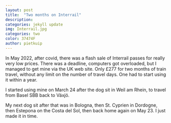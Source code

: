 ```yaml
---
layout: post
title:  "Two months on Interrail"
description: 
categories: jekyll update
img: Interrail.jpg
categories: two
color: 37474F
author: pietkuip
---
```


In May 2022, after covid, there was a flash sale of Interrail passes for really very low prices. 
There was a deadline, computers got overloaded, but I managed to get mine via the UK web site.
Only £277 for two months of train travel, without any limit on the number of travel days. 
One had to start using it within a year.

I started using mine on March 24 after the dog sit in Weil am Rhein, to travel from Basel SBB 
back to Växjö.

My next dog sit after that was in Bologna, then St. Cyprien in Dordogne, then Estepona on the 
Costa del Sol, then back home again on May 23. I just made it in time.


